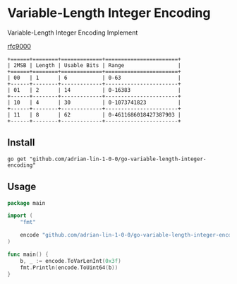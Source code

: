 # Variable-Length Integer Encoding 

Variable-Length Integer Encoding Implement

[rfc9000](https://datatracker.ietf.org/doc/html/rfc9000#section-16)

```
+======+========+=============+=======================+
| 2MSB | Length | Usable Bits | Range                 |
+======+========+=============+=======================+
| 00   | 1      | 6           | 0-63                  |
+------+--------+-------------+-----------------------+
| 01   | 2      | 14          | 0-16383               |
+------+--------+-------------+-----------------------+
| 10   | 4      | 30          | 0-1073741823          |
+------+--------+-------------+-----------------------+
| 11   | 8      | 62          | 0-4611686018427387903 |
+------+--------+-------------+-----------------------+
```

## Install

```shell
go get "github.com/adrian-lin-1-0-0/go-variable-length-integer-encoding"
```

## Usage

```go
package main

import (
	"fmt"

	encode "github.com/adrian-lin-1-0-0/go-variable-length-integer-encoding"
)

func main() {
	b, _ := encode.ToVarLenInt(0x3f)
	fmt.Println(encode.ToUint64(b))
}
```